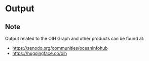# Output

## Note

Output related to the OIH Graph and other products can be found at:

* https://zenodo.org/communities/oceaninfohub
* https://huggingface.co/oih

